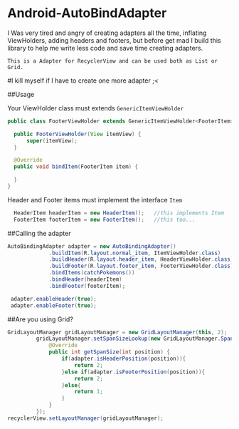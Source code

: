 # Android-AutoBindAdapter
I Was very tired and angry of creating adapters all the time, inflating ViewHolders, adding headers and footers, but before get mad I build this library to help me write less code and save time creating adapters.

`This is a Adapter for RecyclerView and can be used both as List or Grid.`

#I kill myself if I have to create one more adapter ;<

##Usage

   Your ViewHolder class must extends `GenericItemViewHolder`
  
  ```java
  public class FooterViewHolder extends GenericItemViewHolder<FooterItem> {

    public FooterViewHolder(View itemView) {
        super(itemView);
    }

    @Override
    public void bindItem(FooterItem item) {

    }
 }
 ```
   Header and Footer items must implement the interface `Item`
 
 ```java
   HeaderItem headerItem = new HeaderItem();   //this implements Item              
   FooterItem footerItem = new FooterItem();   //this too...
```

##Calling the adapter

   ```java
   AutoBindingAdapter adapter = new AutoBindingAdapter()
                .buildItem(R.layout.normal_item, ItemViewHolder.class)
                .buildHeader(R.layout.header_item, HeaderViewHolder.class)       //optional
                .buildFooter(R.layout.footer_item, FooterViewHolder.class)       //optional
                .bindItems(catchPokemons())
                .bindHeader(headerItem)                                          //optional
                .bindFooter(footerItem);                                         //optional

    adapter.enableHeader(true);                                                  //optional
    adapter.enableFooter(true);                                                  //optional
  ```
  
##Are you using Grid?

   ```java
   GridLayoutManager gridLayoutManager = new GridLayoutManager(this, 2);
            gridLayoutManager.setSpanSizeLookup(new GridLayoutManager.SpanSizeLookup() {
                @Override
                public int getSpanSize(int position) {
                    if(adapter.isHeaderPosition(position)){
                        return 2;
                    }else if(adapter.isFooterPosition(position)){
                        return 2;
                    }else{
                        return 1;
                    }
                }
            });
   recyclerView.setLayoutManager(gridLayoutManager);
  ```
